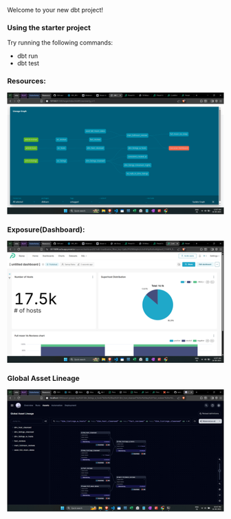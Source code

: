 Welcome to your new dbt project!

### Using the starter project

Try running the following commands:
- dbt run
- dbt test


### Resources:
![input schema](DAG_of_project.png)

### Exposure(Dashboard):

![input schema](exposure(Dashboard).png)

### Global Asset Lineage
![input schema](dagster.png)